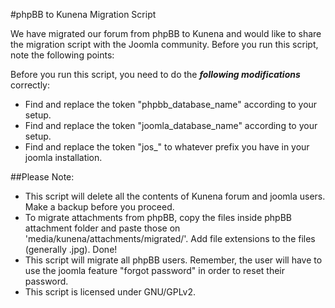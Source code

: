 #phpBB to Kunena Migration Script

We have migrated our forum from phpBB to Kunena and would like to share the migration script with the Joomla community. Before you run this script, note the following points:

Before you run this script, you need to do the ***following modifications*** correctly:

* Find and replace the token "phpbb_database_name" according to your setup.
* Find and replace the token "joomla_database_name"  according to your setup.
* Find and replace the token "jos_" to whatever prefix you have in your joomla installation.
 
##Please Note:
* This script will delete all the contents of Kunena forum and joomla users. Make a backup before you proceed.
* To migrate attachments from phpBB, copy the files inside phpBB attachment folder and paste those on 'media/kunena/attachments/migrated/'. Add file extensions to the files (generally .jpg). Done!
* This script will migrate all phpBB users. Remember, the user will have to use the joomla feature "forgot password" in order to reset their password.
* This script is licensed under GNU/GPLv2.
